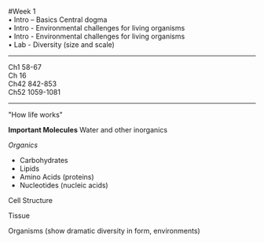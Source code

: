 #Week 1    
• Intro – Basics Central dogma    
• Intro - Environmental challenges for living organisms     
• Intro - Environmental challenges for living organisms      
• Lab - Diversity (size and scale)       

---
Ch1 58-67     
Ch 16      
Ch42 842-853      
Ch52 1059-1081       

---

"How life works"

**Important Molecules**
Water and other inorganics

*Organics*
- Carbohydrates
- Lipids
- Amino Acids (proteins)
- Nucleotides (nucleic acids)    

Cell Structure

Tissue 

Organisms (show dramatic diversity in form, environments)  




